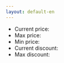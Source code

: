 ```yaml
---
layout: default-en
---
```


<div id="product"></div>
<div id="image"></div>

<ul>
	<li><div class="productDetail">Current price:</div> <div id="price"></div></li>
	<li><div class="productDetail">Max price:</div> <div id="maxprice"></div></li>
	<li><div class="productDetail">Min price:</div> <div id="minprice"></div></li>	
	<li><div class="productDetail">Current discount:</div> <div class="discount" id="discount"></div></li>
	<li><div class="productDetail">Max discount:</div> <div id="maxdiscount"></div></li>
</ul>

<div id="diagram"></div>


<script>
	window.addEventListener("load", function(){
		urlParams = new URLSearchParams(window.location.search);
		
		product = urlParams.get('product')
		brand = urlParams.get('brand')
		category = urlParams.get('category')
		price = urlParams.get('price')
		maxprice = urlParams.get('maxprice')
		minprice = urlParams.get('minprice')

		document.getElementById("product").innerHTML = "<a href='https://www.yoox.com/uk/" + product + "/item'>" + brand + " - " + category + "</a>";
		document.getElementById("image").innerHTML = "<img src='https://www.yoox.com/images/items/11/" + product + "_14_f.jpg?width=90&amp;height=115&amp;impolicy=crop&amp;gravity=Center' width='90' height='115'/>";
		document.getElementById("diagram").innerHTML = "<img style='border: 1px solid #555; margin: 0;' src='graphs/" + product + ".jpg' width='400'/>"

		document.getElementById("price").innerHTML = parseFloat(price).toLocaleString('en-GB', { style: 'currency', currency: 'GBP' })
		document.getElementById("maxprice").innerHTML = parseFloat(maxprice).toLocaleString('en-GB', { style: 'currency', currency: 'GBP' })
		document.getElementById("minprice").innerHTML = parseFloat(minprice).toLocaleString('en-GB', { style: 'currency', currency: 'GBP' })
	
		if(parseFloat(price) < parseFloat(maxprice)) {
			document.getElementById("discount").innerHTML = (parseFloat(maxprice) - parseFloat(price)).toLocaleString('en-GB', { style: 'currency', currency: 'GBP' })
		} else {
			document.getElementById("discount").innerHTML = "None"
			document.getElementById("discount").classList.remove("discount");
		}

		if(parseFloat(minprice) < parseFloat(maxprice)) {
			document.getElementById("maxdiscount").innerHTML = (parseFloat(maxprice) - parseFloat(minprice)).toLocaleString('en-GB', { style: 'currency', currency: 'GBP' })
		} else {
			document.getElementById("maxdiscount").innerHTML = "None"
		}		
	});
</script>